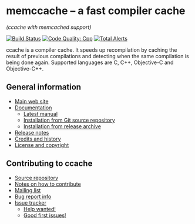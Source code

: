 memccache – a fast compiler cache
=================================

_(ccache with memcached support)_

[![Build Status](https://travis-ci.org/ccache/ccache.svg?branch=3.7-maint)](https://travis-ci.org/ccache/ccache)
[![Code Quality: Cpp](https://img.shields.io/lgtm/grade/cpp/g/ccache/ccache.svg?logo=lgtm&logoWidth=18)](https://lgtm.com/projects/g/ccache/ccache/context:cpp)
[![Total Alerts](https://img.shields.io/lgtm/alerts/g/ccache/ccache.svg?logo=lgtm&logoWidth=18)](https://lgtm.com/projects/g/ccache/ccache/alerts)

ccache is a compiler cache. It speeds up recompilation by caching the result of
previous compilations and detecting when the same compilation is being done
again. Supported languages are C, C++, Objective-C and Objective-C++.


General information
-------------------

* [Main web site](https://ccache.dev)
* [Documentation](https://ccache.dev/documentation.html)
  * [Latest manual](https://ccache.dev/manual/latest.html)
  * [Installation from Git source repository](https://github.com/ccache/ccache/blob/master/doc/INSTALL.md)
  * [Installation from release archive](https://github.com/ccache/ccache/blob/master/doc/INSTALL-from-release-archive.md)
* [Release notes](https://ccache.dev/releasenotes.html)
* [Credits and history](https://ccache.dev/credits.html)
* [License and copyright](https://ccache.dev/license.html)


Contributing to ccache
----------------------

* [Source repository](https://github.com/ccache/ccache)
* [Notes on how to contribute](https://github.com/ccache/ccache/blob/master/CONTRIBUTING.md)
* [Mailing list](https://lists.samba.org/mailman/listinfo/ccache/)
* [Bug report info](https://ccache.dev/bugs.html)
* [Issue tracker](https://github.com/ccache/ccache/issues)
  * [Help wanted!](https://github.com/ccache/ccache/labels/help%20wanted)
  * [Good first issues!](https://github.com/ccache/ccache/labels/good%20first%20issue)

